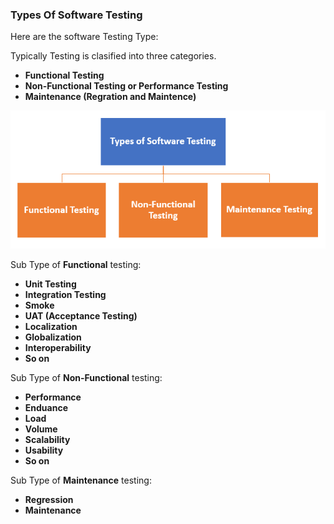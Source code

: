 <h3>Types Of Software Testing</h3>

Here are the software Testing Type:

Typically Testing is clasified into three categories.

- **Functional Testing**
- **Non-Functional Testing or Performance Testing**
- **Maintenance (Regration and Maintence)**

![alt text](image.png)

Sub Type of <strong>Functional</strong> testing:

- **Unit Testing**
- **Integration Testing**
- **Smoke**
- **UAT (Acceptance Testing)**
- **Localization**
- **Globalization**
- **Interoperability**
- **So on**

Sub Type of <strong>Non-Functional</strong> testing:

- **Performance**
- **Enduance**
- **Load**
- **Volume**
- **Scalability**
- **Usability**
- **So on**

Sub Type of <strong>Maintenance</strong> testing:

- **Regression**
- **Maintenance**